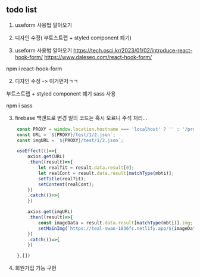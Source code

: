 ## todo list

1. useform 사용법 알아오기
2. 디자인 수정( 부트스트랩 + styled component 폐기)


1. useform 사용법 알아오기
https://tech.osci.kr/2023/01/02/introduce-react-hook-form/
https://www.daleseo.com/react-hook-form/


npm i react-hook-form



2. 디자인 수정 -> 이거먼저ㄱㄱ


부트스트랩 + styled component 폐기
sass 사용

npm i sass

3. firebase 백앤드로 변경
밑의 코드는 혹시 모르니 주석 처리...

```js
    const PROXY = window.location.hostname === 'localhost' ? '' : '/proxy';
    const URL = `${PROXY}/test/1/2.json`;
    const imgURL = `${PROXY}/test/1/2.json`;

    useEffect(()=>{
        axios.get(URL)
        .then((result)=>{
            let realTit = result.data.result[0];
            let realCont = result.data.result[matchType(mbti)];
            setTitle(realTit);
            setContent(realCont);
        })
        .catch(()=>{
        })

        axios.get(imgURL)
        .then((result)=>{
            const imageData = result.data.result[matchType(mbti)].img;
            setMainImg(`https://teal-swan-1836fc.netlify.app/${imageData}`);
        })
        .catch(()=>{
        })

    },[])
```

4. 회원가입 기능 구현